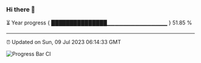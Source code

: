 ### Hi there 👋

⏳ Year progress { ███████████████▁▁▁▁▁▁▁▁▁▁▁▁▁▁▁ } 51.85 %

---

⏰ Updated on Sun, 09 Jul 2023 06:14:33 GMT

![Progress Bar CI](https://github.com/liununu/liununu/workflows/Progress%20Bar%20CI/badge.svg)
